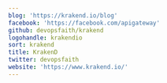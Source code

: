 ```yaml
---
blog: 'https://krakend.io/blog'
facebook: 'https://facebook.com/apigateway'
github: devopsfaith/krakend
logohandle: krakendio
sort: krakend
title: KrakenD
twitter: devopsfaith
website: 'https://www.krakend.io/'
---
```

